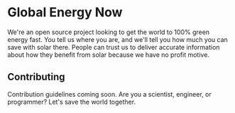 # Global Energy Now

We're an open source project looking to get the world to 100% green energy fast. You tell us where you are, and we'll tell you how much you can save with solar there. People can trust us to deliver accurate information about how they benefit from solar because we have no profit motive. 

## Contributing 

Contribution guidelines coming soon. Are you a scientist, engineer, or programmer? Let's save the world together.
